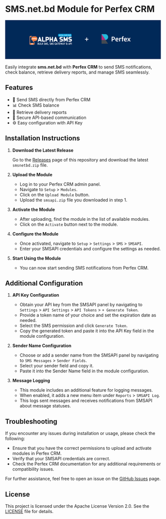 
# SMS.net.bd Module for Perfex CRM

![ALPHASMS + Perfex CRM](./assets/img/sms-net-bd-logo.png)

Easily integrate **sms.net.bd** with **Perfex CRM** to send SMS notifications, check balance, retrieve delivery reports, and manage SMS seamlessly.

## Features
- 📩 Send SMS directly from Perfex CRM
- 📊 Check SMS balance
- 📜 Retrieve delivery reports
- 🔑 Secure API-based communication
- ⚙️ Easy configuration with API Key

## Installation Instructions

1. **Download the Latest Release**

   Go to the [Releases](https://github.com/rzietkowski/Perfex-CRM-SMSAPI-Module/releases) page of this repository and download the latest `smsnetbd.zip` file.

2. **Upload the Module**

   - Log in to your Perfex CRM admin panel.
   - Navigate to `Setup` > `Modules`.
   - Click on the `Upload Module` button.
   - Upload the `smsapi.zip` file you downloaded in step 1.

3. **Activate the Module**

   - After uploading, find the module in the list of available modules.
   - Click on the `Activate` button next to the module.

4. **Configure the Module**

   - Once activated, navigate to `Setup` > `Settings` > `SMS` > `SMSAPI`.
   - Enter your SMSAPI credentials and configure the settings as needed.

5. **Start Using the Module**

   - You can now start sending SMS notifications from Perfex CRM.

## Additional Configuration

1. **API Key Configuration**

   - Obtain your API key from the SMSAPI panel by navigating to `Settings` > `API Settings` > `API Tokens` > `+ Generate Token`.
   - Provide a token name of your choice and set the expiration date as needed.
   - Select the SMS permission and click `Generate Token`.
   - Copy the generated token and paste it into the API Key field in the module configuration.

2. **Sender Name Configuration**

   - Choose or add a sender name from the SMSAPI panel by navigating to `SMS Messages` > `Sender Fields`.
   - Select your sender field and copy it.
   - Paste it into the Sender Name field in the module configuration.

3. **Message Logging**

   - This module includes an additional feature for logging messages.
   - When enabled, it adds a new menu item under `Reports` > `SMSAPI Log`.
   - This logs sent messages and receives notifications from SMSAPI about message statuses.

## Troubleshooting

If you encounter any issues during installation or usage, please check the following:

- Ensure that you have the correct permissions to upload and activate modules in Perfex CRM.
- Verify that your SMSAPI credentials are correct.
- Check the Perfex CRM documentation for any additional requirements or compatibility issues.

For further assistance, feel free to open an issue on the [GitHub Issues](https://github.com/rzietkowski/Perfex-CRM-SMSAPI-Module/issues) page.

## License

This project is licensed under the Apache License Version 2.0. See the [LICENSE](LICENSE) file for details.